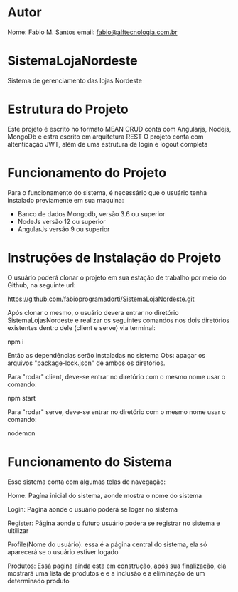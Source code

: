 # Autor
Nome: Fabio M. Santos
email: fabio@alftecnologia.com.br

# SistemaLojaNordeste
Sistema de gerenciamento das lojas Nordeste

# Estrutura do Projeto
Este projeto é escrito no formato MEAN CRUD
conta com Angularjs, Nodejs, MongoDb e estra escrito em arquitetura REST
O projeto conta com altenticação JWT, além de uma estrutura de login e logout completa

# Funcionamento do Projeto
Para o funcionamento do sistema, é necessário que o usuário tenha instalado previamente em sua maquina:
- Banco de dados Mongodb, versão 3.6 ou superior
- NodeJs versão 12 ou superior
- AngularJs versão 9 ou superior

# Instruções de Instalação do Projeto
O usuário poderá clonar o projeto em sua estação de trabalho por meio do Github, na seguinte url:

https://github.com/fabioprogramadorti/SistemaLojaNordeste.git

Após clonar o mesmo, o usuário devera entrar no diretório SistemaLojasNordeste
e realizar os seguintes comandos nos dois diretórios existentes dentro dele (client e serve) via terminal: 

npm i

Então as dependências serão instaladas no sistema
Obs: apagar os arquivos "package-lock.json" de ambos os diretórios.

Para "rodar" client, deve-se entrar no diretório com o mesmo nome usar o comando:

npm start

Para "rodar" serve, deve-se entrar no diretório com o mesmo nome usar o comando:

nodemon

# Funcionamento do Sistema

Esse sistema conta com algumas telas de navegação:

Home: Pagína inicial do sistema, aonde mostra o nome do sistema 

Login: Página aonde o usuário poderá se logar no sistema

Register: Página aonde o futuro usuário podera se registrar no sistema e ultilizar

Profile(Nome do usuário): essa é a página central do sistema, ela só aparecerá se o usuário estiver logado 

Produtos: Essá pagina ainda esta em construção, após sua finalização, ela mostrará uma lista de produtos e e a inclusão e a eliminação de um determinado produto



